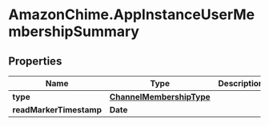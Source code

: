 # AmazonChime.AppInstanceUserMembershipSummary

## Properties

Name | Type | Description | Notes
------------ | ------------- | ------------- | -------------
**type** | [**ChannelMembershipType**](ChannelMembershipType.md) |  | [optional] 
**readMarkerTimestamp** | **Date** |  | [optional] 



